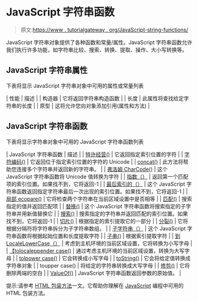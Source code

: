 # JavaScript 字符串函数

> 原文:[https://www . tutorialgateway . org/JavaScript-string-functions/](https://www.tutorialgateway.org/javascript-string-functions/)

JavaScript 字符串对象提供了各种函数和常量/属性。JavaScript 字符串函数允许我们执行许多功能，如字符串比较、搜索、转换、提取、操作、大小写转换等。

## JavaScript 字符串属性

下表将显示 JavaScript 字符串对象中可用的属性或常量列表

| 性能 | 描述 |
| 构造器 | 它将返回字符串构造函数 |
| 长度 | 此属性将查找给定字符串的长度 |
| 原型 | 这将允许您向对象添加引用(属性和方法) |

## JavaScript 字符串函数

下表将显示字符串对象中可用的 JavaScript 字符串函数列表

| JavaScript 字符串函数 | 描述 |
| [特许经营()](https://www.tutorialgateway.org/javascript-charat/) | 它返回指定索引位置的字符 |
| [字符编码()](https://www.tutorialgateway.org/javascript-charcodeat/) | 它返回位于指定索引位置的字符的 Unicode |
| [concat()](https://www.tutorialgateway.org/javascript-concat/) | 此方法将帮助您连接多个字符串并返回新的字符串。 |
| [弗洛姆 CharCode()](https://www.tutorialgateway.org/javascript-fromcharcode/) | 这个 JavaScript 字符串函数将 Unicode 值转换为字符 |
| [指数（）](https://www.tutorialgateway.org/javascript-indexof/) | 返回第一个匹配项的索引位置。如果找不到，它将返回-1 |
| [最后索引的（）](https://www.tutorialgateway.org/javascript-lastindexof/) | 这个 JavaScript 字符串函数返回指定字符串最后一次出现的索引位置。如果找不到，它将返回-1 |
| [局部 ecopare()](https://www.tutorialgateway.org/javascript-string-compare/) | 它将检查两个字符串在当前区域设置中是否相等 |
| [匹配()](https://www.tutorialgateway.org/javascript-match/) | 搜索指定的值并返回匹配项 |
| [替换()](https://www.tutorialgateway.org/javascript-replace/) | 这个 JavaScript 字符串函数将搜索指定的子字符串并用新值替换它 |
| [搜索()](https://www.tutorialgateway.org/javascript-search/) | 搜索指定的字符串并返回匹配的索引位置。如果找不到，它将返回-1 |
| [切片()](https://www.tutorialgateway.org/javascript-slice/) | 根据指定的索引提取它的一部分 |
| [分裂()](https://www.tutorialgateway.org/javascript-split/) | 它将根据分隔符将字符串拆分为子字符串数组。 |
| [子字符串（）](https://www.tutorialgateway.org/javascript-substr/) | 这个 JavaScript 字符串函数将根据起始位置和长度提取字符 |
| [子串()](https://www.tutorialgateway.org/javascript-substring/) | 根据索引提取字符 |
| [到 LocaleLowerCase（）](https://www.tutorialgateway.org/javascript-tolocalelowercase/) | 考虑到主机环境的当前区域设置，它将转换为小写字母 |
| [【tolocaleppender case()](https://www.tutorialgateway.org/javascript-tolocaleuppercase/) | 通过考虑主机环境的当前区域设置，转换为大写字母 |
| [tolpower case()](https://www.tutorialgateway.org/javascript-tolowercase/) | 它会转换成小写字母 |
| [toString()](https://www.tutorialgateway.org/javascript-tostring/) | 它会将给定值转换成字符串对象 |
| toupper case() | 将给定的字符串转换成大写字母 |
| [修剪()](https://www.tutorialgateway.org/javascript-trim/) | 它将删除两端的空白 |
| [ValueOf()](https://www.tutorialgateway.org/javascript-valueof/) | JavaScript 字符串函数返回参数的原始值。 |

提示:请参考 [HTML 包装方法](https://www.tutorialgateway.org/javascript-html-methods/)一文。它帮助你理解在 [JavaScript](https://www.tutorialgateway.org/javascript/) 编程中可用的 HTML 包装方法。